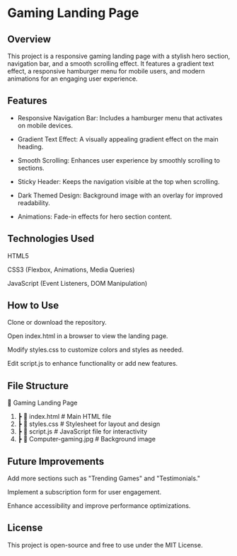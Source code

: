 # Gaming Landing Page

## Overview

This project is a responsive gaming landing page with a stylish hero section, navigation bar, and a smooth scrolling effect. It features a gradient text effect, a responsive hamburger menu for mobile users, and modern animations for an engaging user experience.

## Features

- Responsive Navigation Bar: Includes a hamburger menu that activates on mobile devices.

- Gradient Text Effect: A visually appealing gradient effect on the main heading.

- Smooth Scrolling: Enhances user experience by smoothly scrolling to sections.

- Sticky Header: Keeps the navigation visible at the top when scrolling.
  
- Dark Themed Design: Background image with an overlay for improved readability.

- Animations: Fade-in effects for hero section content.

## Technologies Used

HTML5

CSS3 (Flexbox, Animations, Media Queries)

JavaScript (Event Listeners, DOM Manipulation)

## How to Use

Clone or download the repository.

Open index.html in a browser to view the landing page.

Modify styles.css to customize colors and styles as needed.

Edit script.js to enhance functionality or add new features.

## File Structure

📁 Gaming Landing Page
 1. ┣ 📜 index.html      # Main HTML file
 2. ┣ 📜 styles.css      # Stylesheet for layout and design
 3. ┣ 📜 script.js       # JavaScript file for interactivity
 4. ┣ 📜 Computer-gaming.jpg  # Background image

## Future Improvements

Add more sections such as "Trending Games" and "Testimonials."

Implement a subscription form for user engagement.

Enhance accessibility and improve performance optimizations.

## License

This project is open-source and free to use under the MIT License.

